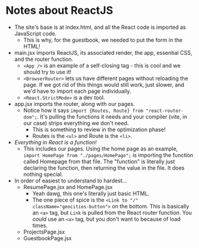 # Notes about ReactJS

- The site's base is at index.html, and all the React code is imported as JavaScript code.
  - This is why, for the guestbook, we needed to put the form in the HTML!
- main.jsx imports ReactJS, its associated render, the app, essential CSS, and the router function.
  - ``<App />`` is an example of a self-closing tag - this is cool and we should try to use it!
  - ``<BrowserRouter>`` lets us have different pages without reloading the page. If we got rid of this things would still work, just slower, and we'd have to import each page individually.
  - ``<React.StrictMode>`` is a dev tool.
- app.jsx imports the router, along with our pages.
  - Notice how it says ``import {Routes, Route} from "react-router-dom";``. It's pulling the functions it needs and your compiler (vite, in our case) strips everything we don't need.
    - This is something to review in the optimization phase!
    - Routes is the ``<ul>`` and Route is the ``<li>``.
- *Everything in React is a function!*
  - This includes our pages. Using the home page as an example, ``import HomePage from "./pages/HomePage";`` is importing the function called Homepage from that file. The "function" is literally just declaring the function, then returning the value in the file. It does nothing special.
- In order of easiest to understand to hardest...
  - ResumePage.jsx and HomePage.jsx
    - Yeah dawg, this one's literally just basic HTML.
    - The one piece of spice is the ``<Link to "/" className="geocities-button">`` on the bottom. This is basically an ``<a>`` tag, but ``Link`` is pulled from the React router function. You *could* use an ``<a>`` tag, but you don't want to because of load times.
  - ProjectsPage.jsx
  - GuestbookPage.jsx
